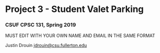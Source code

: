 # Project 3 - Student Valet Parking
### CSUF CPSC 131, Spring 2019

MUST EDIT WITH YOUR OWN NAME AND EMAIL IN THE SAME FORMAT

Justin Drouin jdrouin@csu.fullerton.edu
